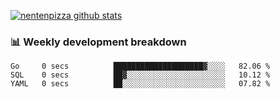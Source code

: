 [![nentenpizza github stats](https://github-readme-stats.vercel.app/api?username=nentenpizza&count_private=true)](https://github.com/anuraghazra/github-readme-stats)

### 📊 Weekly development breakdown
<!--START_SECTION:waka-->

```text
Go     0 secs          ████████████████████▓░░░░   82.06 %
SQL    0 secs          ██▓░░░░░░░░░░░░░░░░░░░░░░   10.12 %
YAML   0 secs          ██░░░░░░░░░░░░░░░░░░░░░░░   07.82 %
```

<!--END_SECTION:waka-->

